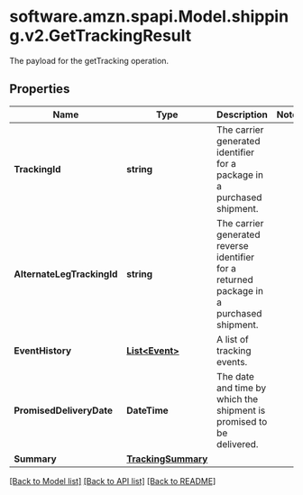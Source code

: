 # software.amzn.spapi.Model.shipping.v2.GetTrackingResult
The payload for the getTracking operation.

## Properties

Name | Type | Description | Notes
------------ | ------------- | ------------- | -------------
**TrackingId** | **string** | The carrier generated identifier for a package in a purchased shipment. | 
**AlternateLegTrackingId** | **string** | The carrier generated reverse identifier for a returned package in a purchased shipment. | 
**EventHistory** | [**List&lt;Event&gt;**](Event.md) | A list of tracking events. | 
**PromisedDeliveryDate** | **DateTime** | The date and time by which the shipment is promised to be delivered. | 
**Summary** | [**TrackingSummary**](TrackingSummary.md) |  | 

[[Back to Model list]](../README.md#documentation-for-models) [[Back to API list]](../README.md#documentation-for-api-endpoints) [[Back to README]](../README.md)

